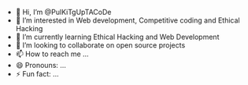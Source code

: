 - 👋 Hi, I’m @PulKiTgUpTACoDe
- 👀 I’m interested in Web development, Competitive coding and Ethical Hacking
- 🌱 I’m currently learning Ethical Hacking and Web Development
- 💞️ I’m looking to collaborate on open source projects
- 📫 How to reach me ...
- 😄 Pronouns: ...
- ⚡ Fun fact: ...

<!---
PulKiTgUpTACoDe/PulKiTgUpTACoDe is a ✨ special ✨ repository because its `README.md` (this file) appears on your GitHub profile.
You can click the Preview link to take a look at your changes.
--->
